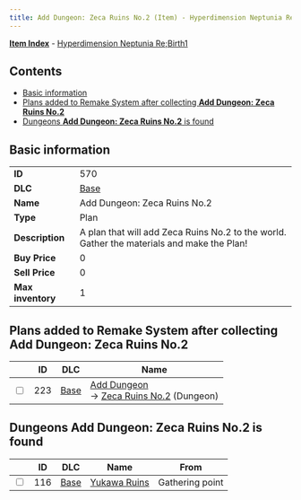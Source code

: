 ```yaml
---
title: Add Dungeon: Zeca Ruins No.2 (Item) - Hyperdimension Neptunia Re;Birth1
---
```


[**Item Index**](/neptunia/rb1/item/index.html) - [Hyperdimension Neptunia Re;Birth1](/neptunia/rb1)

## Contents

- [Basic information](#basic-information)
- [Plans added to Remake System after collecting **Add Dungeon: Zeca Ruins No.2**](#plans-added-to-remake-system-after-collecting-add-dungeon-zeca-ruins-no2)
- [Dungeons **Add Dungeon: Zeca Ruins No.2** is found](#dungeons-add-dungeon-zeca-ruins-no2-is-found)
## Basic information

|   |   |
| -- | -- |
| **ID** | 570 |
| **DLC** | [Base](/neptunia/rb1/dlc/1-base.html) |
| **Name** | Add Dungeon: Zeca Ruins No.2 |
| **Type** | Plan |
| **Description** | A plan that will add Zeca Ruins No.2 to the world. Gather the materials and make the Plan! |
| **Buy Price** | 0 |
| **Sell Price** | 0 |
| **Max inventory** | 1 |


## Plans added to Remake System after collecting **Add Dungeon: Zeca Ruins No.2**

|    | ID | DLC | Name |
| -- | -- | --- | ---- |
| <input type="checkbox" id="rb1-remake-1-223" class="trackbox" /> | 223 | [Base](/neptunia/rb1/dlc/1-base.html) | [Add Dungeon](/neptunia/rb1/remake/1-223-add-dungeon.html)<br /> → [Zeca Ruins No.2](/neptunia/rb1/dungeon/1-120-zeca-ruins-no-2.html) (Dungeon) |


## Dungeons **Add Dungeon: Zeca Ruins No.2** is found

|    | ID | DLC | Name | From |
| -- | -- | --- | ---- | ---- |
| <input type="checkbox" id="rb1-dungeon-1-116" class="trackbox" /> | 116 | [Base](/neptunia/rb1/dlc/1-base.html) | [Yukawa Ruins](/neptunia/rb1/dungeon/1-116-yukawa-ruins.html) | Gathering point |
